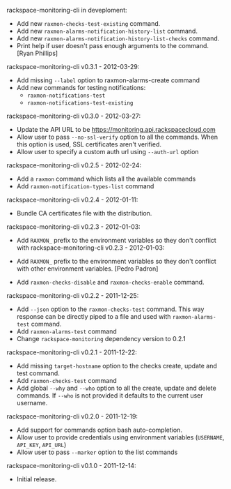 rackspace-monitoring-cli in deveploment:

* Add new `raxmon-checks-test-existing` command.
* Add new `raxmon-alarms-notification-history-list` command.
* Add new `raxmon-alarms-notification-history-list-checks` command.
* Print help if user doesn't pass enough arguments to the command.
  [Ryan Phillips]

rackspace-monitoring-cli v0.3.1 - 2012-03-29:

* Add missing `--label` option to raxmon-alarms-create command
* Add new commands for testing notifications:
  * `raxmon-notifications-test`
  * `raxmon-notifications-test-existing`

rackspace-monitoring-cli v0.3.0 - 2012-03-27:

* Update the API URL to be https://monitoring.api.rackspacecloud.com
* Allow user to pass `--no-ssl-verify` option to all the commands.
  When this option is used, SSL certificates aren't verified.
* Allow user to specify a custom auth url using `--auth-url` option

rackspace-monitoring-cli v0.2.5 - 2012-02-24:

* Add a `raxmon` command which lists all the available commands
* Add `raxmon-notification-types-list` command

rackspace-monitoring-cli v0.2.4 - 2012-01-11:

* Bundle CA certificates file with the distribution.

rackspace-monitoring-cli v0.2.3 - 2012-01-03:

* Add `RAXMON_` prefix to the environment variables so they don't conflict with
 rackspace-monitoring-cli v0.2.3 - 2012-01-03:

* Add `RAXMON_` prefix to the environment variables so they don't conflict with
  other environment variables.
  [Pedro Padron]

* Add `raxmon-checks-disable` and `raxmon-checks-enable` command.

rackspace-monitoring-cli v0.2.2 - 2011-12-25:

* Add `--json` option to the `raxmon-checks-test` command. This way response
  can be directly piped to a file and used with `raxmon-alarms-test` command.
* Add `raxmon-alarms-test` command
* Change `rackspace-monitoring` dependency version to 0.2.1

rackspace-monitoring-cli v0.2.1 - 2011-12-22:

* Add missing `target-hostname` option to the checks create, update and test
  command.
* Add `raxmon-checks-test` command
* Add global `--why` and `--who` option to all the create, update and delete
  commands. If `--who` is not provided it defaults to the current user username.

rackspace-monitoring-cli v0.2.0 - 2011-12-19:

 * Add support for commands option bash auto-completion.
 * Allow user to provide credentials using environment variables
   (`USERNAME`, `API_KEY`, `API_URL`)
 * Allow user to pass `--marker` option to the list commands

rackspace-monitoring-cli v0.1.0 - 2011-12-14:

 * Initial release.
